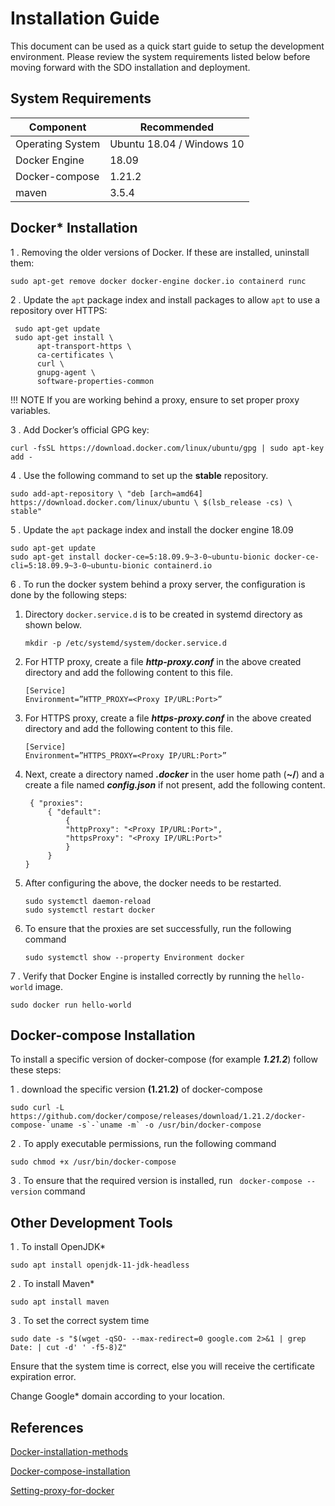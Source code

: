 
# Installation Guide
This document can be used as a quick start guide to setup the development environment. Please review the system requirements listed below before moving forward with the SDO installation and deployment.

## System Requirements

| Component | Recommended |
|------- |------|
| Operating System | Ubuntu 18.04 / Windows 10 |
| Docker Engine | 18.09 |
| Docker-compose | 1.21.2 |
| maven | 3.5.4 |

## Docker* Installation
1 . Removing the older versions of Docker. If these are installed, uninstall them:
```
sudo apt-get remove docker docker-engine docker.io containerd runc
```
2 . Update the `apt` package index and install packages to allow `apt` to use a repository over HTTPS:
```
 sudo apt-get update
 sudo apt-get install \
      apt-transport-https \
      ca-certificates \
      curl \
      gnupg-agent \
      software-properties-common
```

!!! NOTE 
    If you are working behind a proxy, ensure to set proper proxy variables.

3 . Add Docker’s official GPG key:
```
curl -fsSL https://download.docker.com/linux/ubuntu/gpg | sudo apt-key add -
```
4 . Use the following command to set up the **stable** repository.
```
sudo add-apt-repository \ "deb [arch=amd64] https://download.docker.com/linux/ubuntu \ $(lsb_release -cs) \ stable"
```
5 . Update the `apt` package index and install the docker engine 18.09
```
sudo apt-get update
sudo apt-get install docker-ce=5:18.09.9~3-0~ubuntu-bionic docker-ce-cli=5:18.09.9~3-0~ubuntu-bionic containerd.io
```
6 . To run the docker system behind a proxy server, the configuration is done by the following steps:

 1. Directory `docker.service.d` is to be created in systemd directory as shown below.
    ```
    mkdir -p /etc/systemd/system/docker.service.d
    ```

2. For HTTP proxy, create a file **_http-proxy.conf_** in the above created directory and add the following content to this file.
    ```
    [Service]
    Environment=”HTTP_PROXY=<Proxy IP/URL:Port>”
    ```

3. For HTTPS proxy, create a file **_https-proxy.conf_** in the above created directory and add the following content to this file.
	```
	[Service]
	Environment=”HTTPS_PROXY=<Proxy IP/URL:Port>”
	```

4. Next, create a directory named **_.docker_** in the user home path (**~/**) and a create a file named **_config.json_** if not present, add the following content.
	```
	 { "proxies":
		 { "default":
			 {
			 "httpProxy": "<Proxy IP/URL:Port>",
			 "httpsProxy": "<Proxy IP/URL:Port>"
			 }
		 }
	}
	```

5. After configuring the above, the docker needs to be restarted.
	```
	sudo systemctl daemon-reload
	sudo systemctl restart docker
	```

6. To ensure that the proxies are set successfully, run the following command
    ```
    sudo systemctl show --property Environment docker
    ```

7 . Verify that Docker Engine is installed correctly by running the `hello-world` image.
```
sudo docker run hello-world
```

## Docker-compose Installation
To install a specific version of docker-compose (for example **_1.21.2_**) follow these steps:

1 . download the specific version **(1.21.2)** of docker-compose
```
sudo curl -L https://github.com/docker/compose/releases/download/1.21.2/docker-compose-`uname -s`-`uname -m` -o /usr/bin/docker-compose
```
2 . To apply executable permissions, run the following command
```
sudo chmod +x /usr/bin/docker-compose
```
3 . To ensure that the required version is installed, run ` docker-compose --version` command

## Other Development Tools

1 . To install OpenJDK*
```
sudo apt install openjdk-11-jdk-headless
```

2 . To install Maven*
```
sudo apt install maven
```

3 . To set the correct system time

```
sudo date -s "$(wget -qSO- --max-redirect=0 google.com 2>&1 | grep Date: | cut -d' ' -f5-8)Z"
```

Ensure that the system time is correct, else you will receive the certificate expiration error.
  
Change Google* domain according to your location.

## References

[Docker-installation-methods](https://docs.docker.com/engine/install/ubuntu/#installation-methods)

[Docker-compose-installation](https://docs.docker.com/compose/install/)

[Setting-proxy-for-docker](https://docs.docker.com/network/proxy/)
